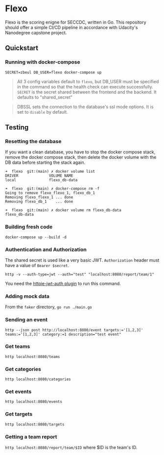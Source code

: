 # Flexo

Flexo is the scoring enigne for SECCDC, written in Go. This repository should offer a simple CI/CD pipeline in accordance with Udacity's Nanodegree capstone project.


## Quickstart

### Running with docker-compose
`SECRET=zbeul DB_USER=flexo docker-compose up`

> All 3 config variables default to `flexo`, but DB_USER must be specified in the command so that the health check can execute successfully.
> `SECRET` is the secret shared between the frontend and the backend. It defaults to "shared_secret"

> DBSSL sets the connection to the database's ssl mode options. It is set to `disable` by default.

## Testing

### Resetting the database
If you want a clean database, you have to stop the docker compose stack, remove the docker compose stack, then delete the docker volume with the DB data before starting the stack again.

```
➜  flexo  git:(main) ✗ docker volume list
DRIVER              VOLUME NAME
local               flexo_db-data

➜  flexo  git:(main) ✗ docker-compose rm -f
Going to remove flexo_flexo_1, flexo_db_1
Removing flexo_flexo_1 ... done
Removing flexo_db_1    ... done

➜  flexo  git:(main) ✗ docker volume rm flexo_db-data
flexo_db-data
```

### Building fresh code
`docker-compose up --build -d`

### Authentication and Authorization
The shared secret is used like a very basic JWT.
`Authorization` header must have a value of `Bearer $secret`.

`http -v --auth-type=jwt --auth="test" "localhost:8080/report/team/1"`

You need the [httpie-jwt-auth plugin](https://github.com/teracyhq/httpie-jwt-auth) to run this command.

### Adding mock data
From the `faker` directory, `go run ./main.go`

### Sending an event
`http --json post http://localhost:8080/event targets:='[1,2,3]' teams:='[1,2,3]' category:=1 description="test event"`

### Get teams
`http localhost:8080/teams`

### Get categories
`http localhost:8080/categories`

### Get events
`http localhost:8080/events`

### Get targets
`http localhost:8080/targets`

### Getting a team report
`http localhost:8080/report/team/$ID` where $ID is the team's ID.
